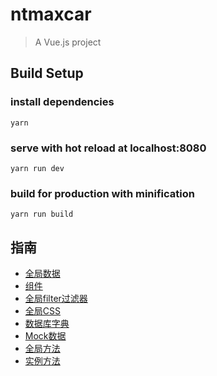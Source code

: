 

# ntmaxcar 

> A Vue.js project

## Build Setup


### install dependencies
`yarn`

### serve with hot reload at localhost:8080
`yarn run dev`

### build for production with minification
`yarn run build`

## 指南
- [全局数据](./docs/base-data.md)
- [组件](./docs/components.md)
- [全局filter过滤器](./docs/filters.md)
- [全局CSS](./docs/css.md)
- [数据库字典](./docs/mysql/database.xlsx)
- [Mock数据](./docs/mock.md)
- [全局方法](./docs/method.md)
- [实例方法](./docs/i-method.md)






